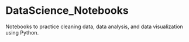 # DataScience_Notebooks
Notebooks to practice cleaning data, data analysis, and data visualization using Python.

